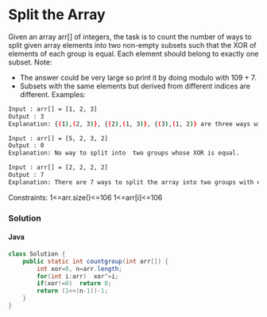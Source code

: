 # Split the Array

Given an array arr[] of integers, the task is to count the number of ways to split given array elements into two non-empty subsets such that the XOR of elements of each group is equal. Each element should belong to exactly one subset.
Note:

- The answer could be very large so print it by doing modulo with 109 + 7.
- Subsets with the same elements but derived from different indices are different.
  Examples:

```bash
Input : arr[] = [1, 2, 3]
Output : 3
Explanation: {(1),(2, 3)}, {(2),(1, 3)}, {(3),(1, 2)} are three ways with equal XOR value of two groups.
```

```bash
Input : arr[] = [5, 2, 3, 2]
Output : 0
Explanation: No way to split into  two groups whose XOR is equal.
```

```bash
Input : arr[] = [2, 2, 2, 2]
Output : 7
Explanation: There are 7 ways to split the array into two groups with equal XOR, such that there are multiple combinations of {(2), (2,2,2)},{(2,2),(2,2)}.
```

Constraints:
1<=arr.size()<=106
1<=arr[i]<=106

### Solution

#### Java

```java
class Solution {
    public static int countgroup(int arr[]) {
        int xor=0, n=arr.length;
        for(int i:arr)  xor^=i;
        if(xor!=0)  return 0;
        return (1<<(n-1))-1;
    }
}
```
